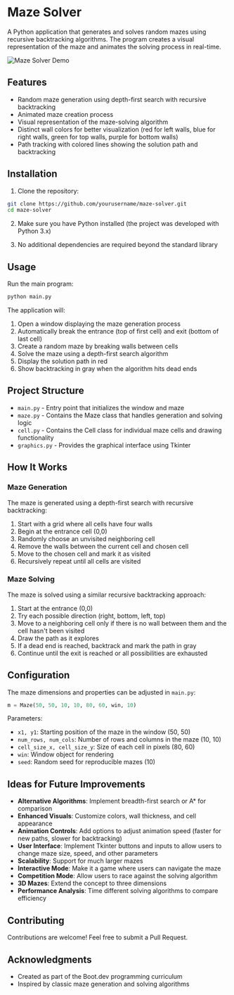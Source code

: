 # Maze Solver

A Python application that generates and solves random mazes using recursive backtracking algorithms. The program creates a visual representation of the maze and animates the solving process in real-time.

![Maze Solver Demo](https://api.placeholder.com/640/480)

## Features

- Random maze generation using depth-first search with recursive backtracking
- Animated maze creation process
- Visual representation of the maze-solving algorithm
- Distinct wall colors for better visualization (red for left walls, blue for right walls, green for top walls, purple for bottom walls)
- Path tracking with colored lines showing the solution path and backtracking

## Installation

1. Clone the repository:
```bash
git clone https://github.com/yourusername/maze-solver.git
cd maze-solver
```

2. Make sure you have Python installed (the project was developed with Python 3.x)

3. No additional dependencies are required beyond the standard library

## Usage

Run the main program:

```bash
python main.py
```

The application will:
1. Open a window displaying the maze generation process
2. Automatically break the entrance (top of first cell) and exit (bottom of last cell)
3. Create a random maze by breaking walls between cells
4. Solve the maze using a depth-first search algorithm
5. Display the solution path in red
6. Show backtracking in gray when the algorithm hits dead ends

## Project Structure

- `main.py` - Entry point that initializes the window and maze
- `maze.py` - Contains the Maze class that handles generation and solving logic
- `cell.py` - Contains the Cell class for individual maze cells and drawing functionality
- `graphics.py` - Provides the graphical interface using Tkinter

## How It Works

### Maze Generation

The maze is generated using a depth-first search with recursive backtracking:

1. Start with a grid where all cells have four walls
2. Begin at the entrance cell (0,0)
3. Randomly choose an unvisited neighboring cell
4. Remove the walls between the current cell and chosen cell
5. Move to the chosen cell and mark it as visited
6. Recursively repeat until all cells are visited

### Maze Solving

The maze is solved using a similar recursive backtracking approach:

1. Start at the entrance (0,0)
2. Try each possible direction (right, bottom, left, top)
3. Move to a neighboring cell only if there is no wall between them and the cell hasn't been visited
4. Draw the path as it explores
5. If a dead end is reached, backtrack and mark the path in gray
6. Continue until the exit is reached or all possibilities are exhausted

## Configuration

The maze dimensions and properties can be adjusted in `main.py`:

```python
m = Maze(50, 50, 10, 10, 80, 60, win, 10)
```

Parameters:
- `x1, y1`: Starting position of the maze in the window (50, 50)
- `num_rows, num_cols`: Number of rows and columns in the maze (10, 10)
- `cell_size_x, cell_size_y`: Size of each cell in pixels (80, 60)
- `win`: Window object for rendering
- `seed`: Random seed for reproducible mazes (10)

## Ideas for Future Improvements

- **Alternative Algorithms**: Implement breadth-first search or A* for comparison
- **Enhanced Visuals**: Customize colors, wall thickness, and cell appearance
- **Animation Controls**: Add options to adjust animation speed (faster for new paths, slower for backtracking)
- **User Interface**: Implement Tkinter buttons and inputs to allow users to change maze size, speed, and other parameters
- **Scalability**: Support for much larger mazes
- **Interactive Mode**: Make it a game where users can navigate the maze
- **Competition Mode**: Allow users to race against the solving algorithm
- **3D Mazes**: Extend the concept to three dimensions
- **Performance Analysis**: Time different solving algorithms to compare efficiency

## Contributing

Contributions are welcome! Feel free to submit a Pull Request.

## Acknowledgments

- Created as part of the Boot.dev programming curriculum
- Inspired by classic maze generation and solving algorithms
